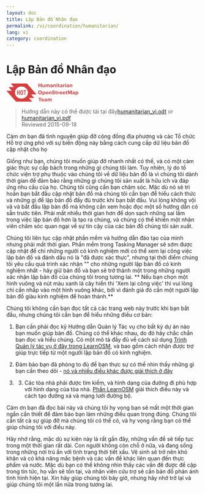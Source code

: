```yaml
---
layout: doc
title: Lập Bản đồ Nhân đạo
permalink: /vi/coordination/humanitarian/
lang: vi
category: coordination
---
```


# Lập Bản đồ Nhân đạo

![HotGuideLogo](/images/hot-logo.png)

> Hướng dẫn này có thể được tải tại đây[humanitarian_vi.odt](/files/humanitarian_vi.odt) or [humanitarian_vi.pdf](/files/humanitarian_vi.pdf)  
> Reviewed 2015-09-18

Cảm ơn bạn đã tình nguyện giúp đỡ cộng đồng địa phương và các Tổ chức Hỗ trợ ứng phó với sự biến động này bằng cách cung cấp dữ liệu bản đồ cập nhật cho họ  

Giống như bạn, chúng tôi muốn giúp đỡ nhanh nhất có thể, và có một cảm giác thực sự cấp bách trong những gì chúng tôi làm. Tuy nhiên, lý do tổ chức viện trợ phụ thuộc vào chúng tôi về dữ liệu bản đồ là vì chúng tôi dành thời gian để đảm bảo rằng những gì chúng tôi sản xuất là hữu ích và đáp ứng nhu cầu của họ. Chúng tôi cũng cần bạn chăm sóc. Mặc dù nó sẽ trì hoãn bạn bắt đầu cập nhật bản đồ mà chúng tôi cần bạn để hiểu cách thức và những gì để lập bản đồ đầy đủ trước khi bạn bắt đầu. Vui lòng không vội vã và bắt đầu lập bản đồ mà không cần xem hoặc đọc một số hướng dẫn có sẵn trước tiên. Phải mất nhiều thời gian hơn để dọn sạch những sai lầm trong việc lập bản đồ hơn là tạo ra chúng, và chúng có thể khiến một nhân viên chăm sóc quan ngại về sự tin cậy của các bản đồ chúng tôi sản xuất.  

Chúng tôi liên tục cập nhật phần mềm và hướng dẫn đào tạo của mình nhưng phải mất thời gian. Phần mềm trong Tasking Manager sẽ sớm được cập nhật để chỉ những người có kinh nghiệm mới có thể xem lại công việc lập bản đồ và đánh dấu nó là "đã được xác thực", nhưng tại thời điểm chúng tôi yêu cầu quá trình xác nhận "" cho những người lập bản đồ có kinh nghiệm nhất - hãy giữ bản đồ và bạn sẽ trở thành một trong những người xác nhận lập bản đồ của chúng tôi trong tương lai. ** Nếu bạn chọn một hình vuông và nút màu xanh lá cây hiển thi 'Xem lại công việc' thì vui lòng chỉ cần nhấp vào một hình vuông khác, bởi vì đánh giá đó cần một người lập bản đồ giàu kinh nghiệm để hoàn thành.**  

Chúng tôi không cần bạn đọc tất cả các trang web này trước khi bạn bắt đầu, nhưng chúng tôi cần bạn để hiểu những điều cơ bản:  

1.  Bạn cần phải đọc kỹ Hướng dẫn Quản lý Tác vụ cho bất kỳ dự án nào bạn muốn giúp bản đồ. Chúng có thể khác nhau, do đó hãy chắc chắn bạn đọc và hiểu chúng. Có một mô tả đầy đủ về cách sử dụng [Trình Quản lý tác vụ ở đây trong LearnOSM](/vi/coordination/tasking-manager/), và bao gồm cách nhận được trợ giúp trực tiếp từ một người lập bản đồ có kinh nghiệm.  

2.  Đảm bảo bạn đã phóng to đủ để bạn thực sự có thể nhìn thấy những gì bạn cần theo dõi - [nó và nhiều điều khác được giải thích ở đây](/vi/coordination/remote/)  

3.  3.	Các tòa nhà phải được tìm kiếm, và hình dạng của đường đi phù hợp với hình dạng của tòa nhà.  [Phần LearnOSM](/vi/coordination/remote-tracing/) giải thích điều này và cách tạo đường xá và mạng lưới đường bộ.  

Cảm ơn bạn đã đọc bài này và chúng tôi hy vọng bạn sẽ mất một thời gian ngắn cần thiết để đảm bảo bạn làm những điều quan trọng đúng. Chúng tôi cần tất cả sự giúp đỡ mà chúng tôi có thể có, và hy vọng rằng bạn có thể giúp chúng tôi với điều này.  

Hãy nhớ rằng, mặc dù sự kiện này là rất gần đây, những vấn đề sẽ tiếp tục trong một thời gian rất dài. Con người không còn chỗ ở nữa, và đang sống trong những nơi trú ẩn với tình trạng thời tiết xấu. Vệ sinh sẽ trở nên khó khăn và có khả năng mắc bệnh và các vấn đề khác liên quan đến thực phẩm và nước. Mặc dù bạn có thể không nhìn thấy các vấn đề được đề cập trong tin tức, họ vẫn sẽ tồn tại, và nhân viên cứu trợ sẽ cần bản đồ phản ánh tình hình hiện tại. Xin hãy giúp chúng tôi bây giờ, nhưng hãy nhớ trở lại và giúp chúng tôi một lần nữa trong tương lai. 